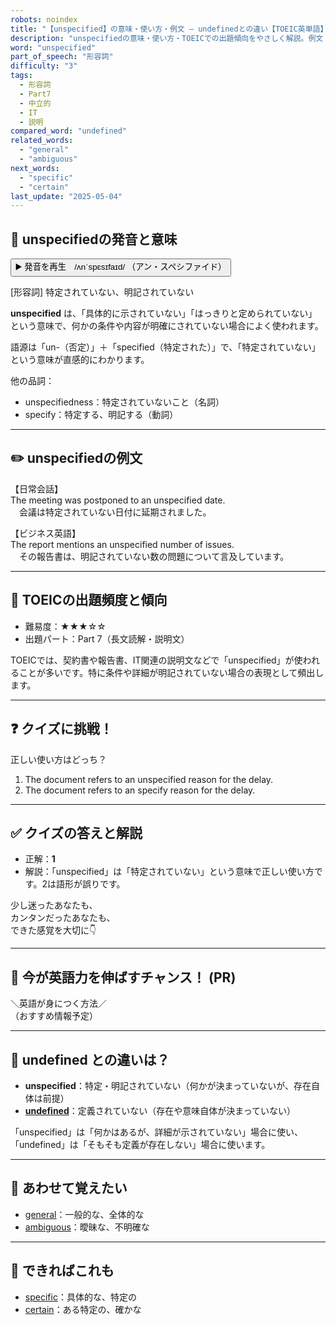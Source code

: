 ```yaml
---
robots: noindex
title: "【unspecified】の意味・使い方・例文 ― undefinedとの違い【TOEIC英単語】"
description: "unspecifiedの意味・使い方・TOEICでの出題傾向をやさしく解説。例文・クイズ付きでundefinedとの違いもわかりやすく学べます。"
word: "unspecified"
part_of_speech: "形容詞"
difficulty: "3"
tags:
  - 形容詞
  - Part7
  - 中立的
  - IT
  - 説明
compared_word: "undefined"
related_words:
  - "general"
  - "ambiguous"
next_words:
  - "specific"
  - "certain"
last_update: "2025-05-04"
---
```


## 🔰 unspecifiedの発音と意味

<button class="play-audio" onclick="playTTS('unspecified')">
  <span class="play-audio-main">
    ▶️ 発音を再生　/ʌnˈspɛsɪfaɪd/
  </span>
  <span class="play-audio-sub">
    （アン・スペシファイド）
  </span>
</button>

[形容詞] 特定されていない、明記されていない

**unspecified** は、「具体的に示されていない」「はっきりと定められていない」という意味で、何かの条件や内容が明確にされていない場合によく使われます。

語源は「un-（否定）」＋「specified（特定された）」で、「特定されていない」という意味が直感的にわかります。

他の品詞：  
- unspecifiedness：特定されていないこと（名詞）
- specify：特定する、明記する（動詞）

---

## ✏️ unspecifiedの例文

【日常会話】  
The meeting was postponed to an unspecified date.  
　会議は特定されていない日付に延期されました。

【ビジネス英語】  
The report mentions an unspecified number of issues.  
　その報告書は、明記されていない数の問題について言及しています。

---

## 🎯 TOEICの出題頻度と傾向

- 難易度：★★★☆☆
- 出題パート：Part 7（長文読解・説明文）

TOEICでは、契約書や報告書、IT関連の説明文などで「unspecified」が使われることが多いです。特に条件や詳細が明記されていない場合の表現として頻出します。

---

## ❓ クイズに挑戦！

正しい使い方はどっち？

1. The document refers to an unspecified reason for the delay.  
2. The document refers to an specify reason for the delay.

---

## ✅ クイズの答えと解説

- 正解：**1**
- 解説：「unspecified」は「特定されていない」という意味で正しい使い方です。2は語形が誤りです。

少し迷ったあなたも、  
カンタンだったあなたも、  
できた感覚を大切に👇️

---

## 🚀 今が英語力を伸ばすチャンス！ (PR)

<div class="info-center">
＼英語が身につく方法／<br>  
（おすすめ情報予定）
</div>

---

## 🤔  undefined との違いは？

- **unspecified**：特定・明記されていない（何かが決まっていないが、存在自体は前提）
- **[undefined](/undefined)**：定義されていない（存在や意味自体が決まっていない）

「unspecified」は「何かはあるが、詳細が示されていない」場合に使い、「undefined」は「そもそも定義が存在しない」場合に使います。

---

## 🧩 あわせて覚えたい

- [general](/general)：一般的な、全体的な
- [ambiguous](/ambiguous)：曖昧な、不明確な

---

## 📖 できればこれも

- [specific](/specific)：具体的な、特定の
- [certain](/certain)：ある特定の、確かな

<!-- cvid: aid13_bid00 -->
